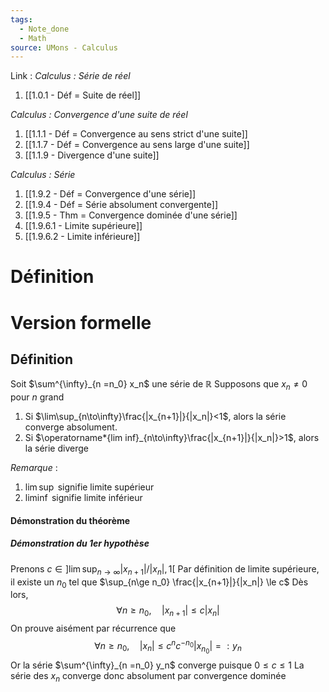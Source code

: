 ```yaml
---
tags:
  - Note_done
  - Math
source: UMons - Calculus
---
```


Link :
_Calculus : Série de réel_
1. [[1.0.1 - Déf = Suite de réel]]

_Calculus : Convergence d'une suite de réel_
1. [[1.1.1 - Déf = Convergence au sens strict d'une suite]]
1. [[1.1.7 - Déf = Convergence au sens large d'une suite]]
2. [[1.1.9 - Divergence d'une suite]]

_Calculus : Série_
1. [[1.9.2 - Déf = Convergence d'une série]]
2. [[1.9.4 - Déf = Série absolument convergente]]
3. [[1.9.5 - Thm = Convergence dominée d'une série]]
4. [[1.9.6.1 - Limite supérieure]]
5. [[1.9.6.2 - Limite inférieure]]

# Définition

# Version formelle
## Définition
Soit $\sum^{\infty}_{n =n_0} x_n$ une série de $\mathbb{R}$ 
Supposons que $x_n \neq 0$ pour $n$ grand
1. Si $\lim\sup_{n\to\infty}\frac{|x_{n+1}|}{|x_n|}<1$, alors la série converge absolument.
2. Si $\operatorname*{lim inf}_{n\to\infty}\frac{|x_{n+1}|}{|x_n|}>1$, alors la série diverge

_Remarque_ :
1. $\lim\sup$ signifie limite supérieur
2. $\operatorname*{lim inf}$ signifie limite inférieur

#### Démonstration du théorème
##### Démonstration du 1er hypothèse
Prenons $c \in \left]\lim\sup_{n\to\infty}|x_{n+1}|/|x_n|,1\right[$ 
Par définition de limite supérieure, il existe un $n_0$ tel que $\sup_{n\ge n_0} \frac{|x_{n+1}|}{|x_n|} \le c$ 
Dès lors, $$\forall n\geqslant n_0,\quad|x_{n+1}|\leqslant c|x_n|$$
On prouve aisément par récurrence que $$\forall n\geqslant n_0,\quad|x_n|\leqslant c^nc^{-n_0}|x_{n_0}|=:y_n$$
Or la série $\sum^{\infty}_{n =n_0} y_n$ converge puisque $0 \le c \le 1$
La série des $x_n$ converge donc absolument par convergence dominée 
